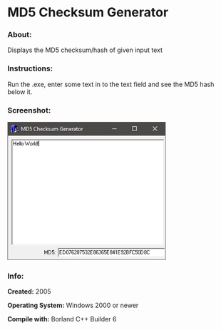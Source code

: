 # MD5 Checksum Generator

### About:
Displays the MD5 checksum/hash of given input text

### Instructions:
Run the .exe, enter some text in to the text field and see the MD5 hash below it.

### Screenshot:
![Screenshot](screenshot.png "Screenshot")

### Info:
**Created:** 2005


**Operating System:** Windows 2000 or newer


**Compile with:** Borland C++ Builder 6
